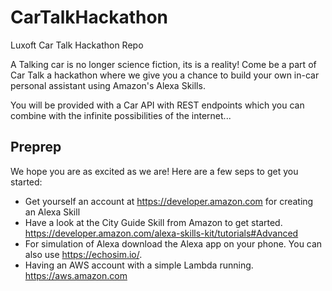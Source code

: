 # CarTalkHackathon
Luxoft Car Talk Hackathon Repo

A Talking car is no longer science fiction, its is a reality!
Come be a part of Car Talk a hackathon where we give you a chance to build your own in-car personal assistant using Amazon's Alexa Skills.

You will be provided with a Car API with REST endpoints which you can combine with the infinite possibilities of the internet...

## Preprep
We hope you are as excited as we are! Here are a few seps to get you started:

* Get yourself an account at https://developer.amazon.com for creating an Alexa Skill
* Have a look at the City Guide Skill from Amazon to get started. https://developer.amazon.com/alexa-skills-kit/tutorials#Advanced
* For simulation of Alexa download the Alexa app on your phone. You can also use https://echosim.io/. 
* Having an AWS account with a simple Lambda running. https://aws.amazon.com

